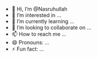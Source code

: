 - 👋 Hi, I’m @Nasruhullah
- 👀 I’m interested in ...
- 🌱 I’m currently learning ...
- 💞️ I’m looking to collaborate on ...
- 📫 How to reach me ...
- 😄 Pronouns: ...
- ⚡ Fun fact: ...

<!---
Nasruhullah/Nasruhullah is a ✨ special ✨ repository because its `README.md` (this file) appears on your GitHub profile.
You can click the Preview link to take a look at your changes.
--->
